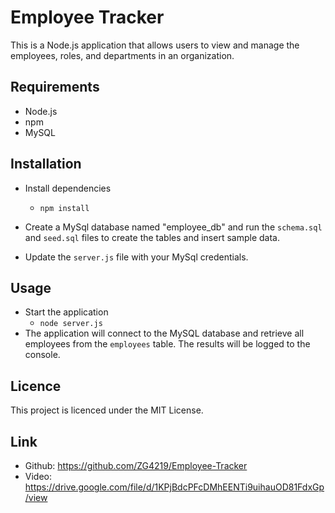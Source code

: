# Employee Tracker
This is a Node.js application that allows users to view and manage the employees, roles, and departments in an organization.

## Requirements

- Node.js
- npm 
- MySQL

## Installation

- Install dependencies

  -  `npm install`

- Create a MySql database named "employee_db" and run the `schema.sql` and `seed.sql` files to create the tables and insert sample data.
- Update the `server.js` file with your MySql credentials.

## Usage 

- Start the application 
  - `node server.js`
- The application will connect to the MySQL database and retrieve all employees from the `employees` table. The results will be logged to the console.

## Licence 
This project is licenced under the MIT License.

## Link

- Github: https://github.com/ZG4219/Employee-Tracker
- Video: https://drive.google.com/file/d/1KPjBdcPFcDMhEENTi9uihauOD81FdxGp/view
